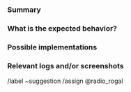<!---
Please read this!

Before opening a new issue, make sure to search for keywords in the issues
filtered by the "enhancement" and "suggestion" labels:

- https://gitlab.com/radio_rogal/count-the-days/-/issues/?label_name%5B%5D=enhancement
- https://gitlab.com/radio_rogal/count-the-days/-/issues/?label_name%5B%5D=suggestion

and verify the issue you're about to submit isn't a duplicate.
--->

### Summary

<!-- A clear and concise description of what the feature is. -->

### What is the expected behavior?

<!-- Describe what you should see. -->

### Possible implementations

<!-- If you can, link to the line of code that might be responsible for the feature. -->

### Relevant logs and/or screenshots

<!-- Paste any relevant logs - please use code blocks (```) to format console output, logs, and code
 as it's tough to read otherwise. -->

/label ~suggestion
/assign @radio_rogal
